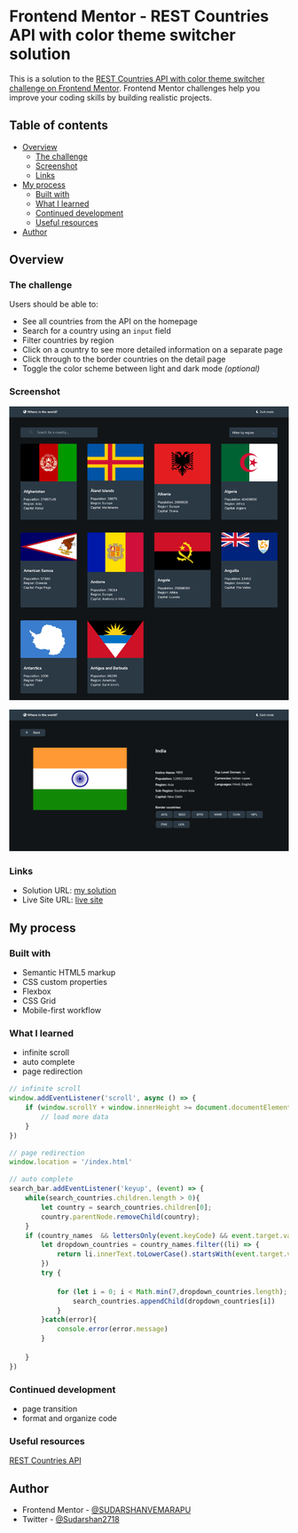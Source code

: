 # Frontend Mentor - REST Countries API with color theme switcher solution

This is a solution to the [REST Countries API with color theme switcher challenge on Frontend Mentor](https://www.frontendmentor.io/challenges/rest-countries-api-with-color-theme-switcher-5cacc469fec04111f7b848ca). Frontend Mentor challenges help you improve your coding skills by building realistic projects. 

## Table of contents

- [Overview](#overview)
  - [The challenge](#the-challenge)
  - [Screenshot](#screenshot)
  - [Links](#links)
- [My process](#my-process)
  - [Built with](#built-with)
  - [What I learned](#what-i-learned)
  - [Continued development](#continued-development)
  - [Useful resources](#useful-resources)
- [Author](#author)


## Overview

### The challenge

Users should be able to:

- See all countries from the API on the homepage
- Search for a country using an `input` field
- Filter countries by region
- Click on a country to see more detailed information on a separate page
- Click through to the border countries on the detail page
- Toggle the color scheme between light and dark mode *(optional)*

### Screenshot

![](./images/desktop-dark-v.png)

![](./images/desktop-country.png)



### Links

- Solution URL: [my solution](https://github.com/sudarshan2718/rest-countries-api.git)
- Live Site URL: [live site](https://sudarshan2718.github.io/rest-countries-api/)

## My process

### Built with

- Semantic HTML5 markup
- CSS custom properties
- Flexbox
- CSS Grid
- Mobile-first workflow


### What I learned

- infinite scroll
- auto complete
- page redirection

```js
// infinite scroll
window.addEventListener('scroll', async () => {
    if (window.scrollY + window.innerHeight >= document.documentElement.scrollHeight - 1) {
        // load more data
    }
})
```
``` js
// page redirection
window.location = '/index.html'
```

``` js
// auto complete
search_bar.addEventListener('keyup', (event) => {
    while(search_countries.children.length > 0){
        let country = search_countries.children[0];
        country.parentNode.removeChild(country);
    }
    if (country_names  && lettersOnly(event.keyCode) && event.target.value.length > 0) {
        let dropdown_countries = country_names.filter((li) => {
            return li.innerText.toLowerCase().startsWith(event.target.value.toLowerCase());
        })
        try {
            
            for (let i = 0; i < Math.min(7,dropdown_countries.length); i++) {
                search_countries.appendChild(dropdown_countries[i])
            }
        }catch(error){
            console.error(error.message)
        }
        
    }
})
```


### Continued development

- page transition
- format and organize code

### Useful resources

[REST Countries API](https://restcountries.eu)


## Author

- Frontend Mentor - [@SUDARSHANVEMARAPU](https://www.frontendmentor.io/profile/SUDARSHANVEMARAPU)
- Twitter - [@Sudarshan2718](https://www.twitter.com/Sudarshan2718)





